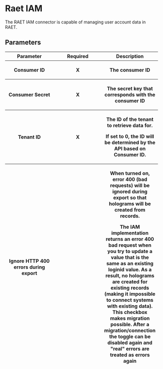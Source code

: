 # Raet IAM

The RAET IAM connector is capable of managing user account data in RAET.

## Parameters

<table class="table table-bordered">
<colgroup>
<col style="width: 33%" />
<col style="width: 33%" />
<col style="width: 33%" />
</colgroup>
<thead class="thead-light">
<tr class="header">
<th>Parameter</th>
<th class="text-center">Required</th>
<th>Description</th>
</tr>
<tr class="odd">
<th width="172"><p>Consumer ID</p></th>
<th width="68"><p><strong>X</strong></p></th>
<th width="378"><p>The consumer ID</p></th>
</tr>
<tr class="header">
<th width="172"><p>Consumer Secret</p></th>
<th width="68"><p><strong>X</strong></p></th>
<th width="378"><p>The secret key that corresponds with the consumer
ID</p></th>
</tr>
<tr class="odd">
<th width="172"><p>Tenant ID</p></th>
<th width="68"><p><strong>X</strong></p></th>
<th width="378"><p>The ID of the tenant to retrieve data for.</p>
<p>If set to 0, the ID will be determined by the API based on Consumer
ID.</p></th>
</tr>
<tr class="header">
<th width="172"><p>Ignore HTTP 400 errors during export</p></th>
<th width="68"><p><strong> </strong></p></th>
<th width="378"><p>When turned on, error 400 (bad requests) will be
ignored during export so that holograms will be created from
records.</p>
<p>The IAM implementation returns an error 400 bad request when you try
to update a value that is the same as an existing loginid value. As a
result, no holograms are created for existing records (making it
impossible to connect systems with existing data). This checkbox makes
migration possible. After a migration/connection the toggle can be
disabled again and "real" errors are treated as errors again</p></th>
</tr>
</thead>
&#10;</table>
